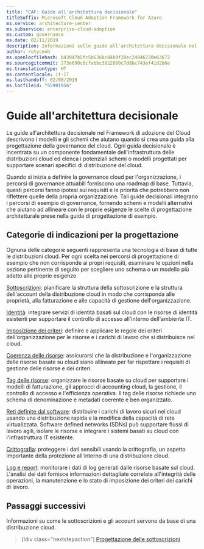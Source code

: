 ```yaml
---
title: "CAF: Guide all'architettura decisionale"
titleSuffix: Microsoft Cloud Adoption Framework for Azure
ms.service: architecture-center
ms.subservice: enterprise-cloud-adoption
ms.custom: governance
ms.date: 02/11/2019
description: Informazioni sulle guide all'architettura decisionale nel Framework di adozione del Cloud.
author: rotycenh
ms.openlocfilehash: b43047b5fc5b636bc84b9f28ec24846730e63672
ms.sourcegitcommit: 273e690c0cfabbc3822089c7d8bc743ef41d2b6e
ms.translationtype: HT
ms.contentlocale: it-IT
ms.lasthandoff: 02/08/2019
ms.locfileid: "55901956"
---
```

# <a name="architectural-decision-guides"></a>Guide all'architettura decisionale

Le guide all'architettura decisionale nel Framework di adozione del Cloud descrivono i modelli e gli schemi che aiutano quando si crea una guida alla progettazione della governance del cloud. Ogni guida decisionale è incentrata su un componente fondamentale dell'infrastruttura delle distribuzioni cloud ed elenca i potenziali schemi o modelli progettati per supportare scenari specifici di distribuzione del cloud.

Quando si inizia a definire la governance cloud per l'organizzazione, i percorsi di governance attuabili forniscono una roadmap di base. Tuttavia, questi percorsi fanno ipotesi sui requisiti e le priorità che potrebbero non riflettere quelle della propria organizzazione.
Tali guide decisionali integrano i percorsi di esempio di governance, fornendo schemi e modelli alternativi che aiutano ad allineare con le proprie esigenze le scelte di progettazione architetturale prese nella guida di progettazione di esempio.

## <a name="design-guidance-categories"></a>Categorie di indicazioni per la progettazione

Ognuna delle categorie seguenti rappresenta una tecnologia di base di tutte le distribuzioni cloud. Per ogni scelta nei percorsi di progettazione di esempio che non corrisponde ai propri requisiti, esaminare le opzioni nella sezione pertinente di seguito per scegliere uno schema o un modello più adatto alle proprie esigenze.

[Sottoscrizioni](./subscriptions/overview.md): pianificare la struttura della sottoscrizione e la struttura dell'account della distribuzione cloud in modo che corrisponda alle proprietà, alla fatturazione e alle capacità di gestione dell'organizzazione.

[Identità](./identity/overview.md): integrare servizi di identità basati sul cloud con le risorse di identità esistenti per supportare il controllo di accesso all'interno dell'ambiente IT.

[Imposizione dei criteri](./policy-enforcement/overview.md): definire e applicare le regole dei criteri dell'organizzazione per le risorse e i carichi di lavoro che si distribuisce nel cloud.

[Coerenza delle risorse](./resource-consistency/overview.md): assicurarsi che la distribuzione e l'organizzazione delle risorse basate su cloud siano allineate per far rispettare i requisiti di gestione delle risorse e dei criteri.

[Tag delle risorse](./resource-tagging/overview.md): organizzare le risorse basate su cloud per supportare i modelli di fatturazione, gli approcci di accounting cloud, la gestione, il controllo di accesso e l'efficienza operativa. Il tag delle risorse richiede uno schema di denominazione e metadati coerente e ben organizzato.

[Reti definite dal software](./software-defined-network/overview.md): distribuire i carichi di lavoro sicuri nel cloud usando una distribuzione rapida e la modifica della capacità di rete virtualizzata. Software defined networks (SDNs) può supportare flussi di lavoro agili, isolare le risorse e integrare i sistemi basati su cloud con l'infrastruttura IT esistente.

[Crittografia](./encryption/overview.md): proteggere i dati sensibili usando la crittografia, un aspetto importante della protezione all'interno di una distribuzione cloud.

[Log e report](./log-and-report/overview.md): monitorare i dati di log generati dalle risorse basate sul cloud. L'analisi dei dati fornisce informazioni dettagliate correlate all'integrità delle operazioni, la manutenzione e lo stato di imposizione dei criteri dei carichi di lavoro.

## <a name="next-steps"></a>Passaggi successivi

Informazioni su come le sottoscrizioni e gli account servono da base di una distribuzione cloud.

> [!div class="nextstepaction"]
> [Progettazione delle sottoscrizioni](subscriptions/overview.md)
